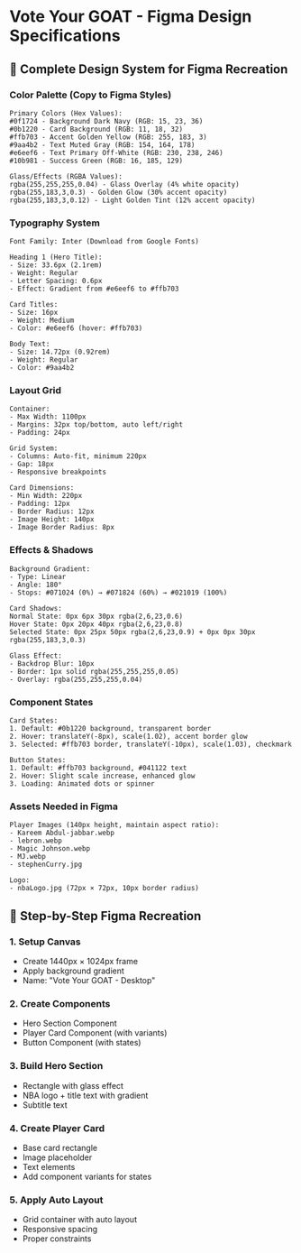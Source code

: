 # Vote Your GOAT - Figma Design Specifications

## 🎨 Complete Design System for Figma Recreation

### **Color Palette (Copy to Figma Styles)**
```
Primary Colors (Hex Values):
#0f1724 - Background Dark Navy (RGB: 15, 23, 36)
#0b1220 - Card Background (RGB: 11, 18, 32)
#ffb703 - Accent Golden Yellow (RGB: 255, 183, 3)
#9aa4b2 - Text Muted Gray (RGB: 154, 164, 178)
#e6eef6 - Text Primary Off-White (RGB: 230, 238, 246)
#10b981 - Success Green (RGB: 16, 185, 129)

Glass/Effects (RGBA Values):
rgba(255,255,255,0.04) - Glass Overlay (4% white opacity)
rgba(255,183,3,0.3) - Golden Glow (30% accent opacity)
rgba(255,183,3,0.12) - Light Golden Tint (12% accent opacity)
```

### **Typography System**
```
Font Family: Inter (Download from Google Fonts)

Heading 1 (Hero Title):
- Size: 33.6px (2.1rem)
- Weight: Regular
- Letter Spacing: 0.6px
- Effect: Gradient from #e6eef6 to #ffb703

Card Titles:
- Size: 16px
- Weight: Medium
- Color: #e6eef6 (hover: #ffb703)

Body Text:
- Size: 14.72px (0.92rem)
- Weight: Regular
- Color: #9aa4b2
```

### **Layout Grid**
```
Container:
- Max Width: 1100px
- Margins: 32px top/bottom, auto left/right
- Padding: 24px

Grid System:
- Columns: Auto-fit, minimum 220px
- Gap: 18px
- Responsive breakpoints

Card Dimensions:
- Min Width: 220px
- Padding: 12px
- Border Radius: 12px
- Image Height: 140px
- Image Border Radius: 8px
```

### **Effects & Shadows**
```
Background Gradient:
- Type: Linear
- Angle: 180°
- Stops: #071024 (0%) → #071824 (60%) → #021019 (100%)

Card Shadows:
Normal State: 0px 6px 30px rgba(2,6,23,0.6)
Hover State: 0px 20px 40px rgba(2,6,23,0.8)
Selected State: 0px 25px 50px rgba(2,6,23,0.9) + 0px 0px 30px rgba(255,183,3,0.3)

Glass Effect:
- Backdrop Blur: 10px
- Border: 1px solid rgba(255,255,255,0.05)
- Overlay: rgba(255,255,255,0.04)
```

### **Component States**
```
Card States:
1. Default: #0b1220 background, transparent border
2. Hover: translateY(-8px), scale(1.02), accent border glow
3. Selected: #ffb703 border, translateY(-10px), scale(1.03), checkmark

Button States:
1. Default: #ffb703 background, #041122 text
2. Hover: Slight scale increase, enhanced glow
3. Loading: Animated dots or spinner
```

### **Assets Needed in Figma**
```
Player Images (140px height, maintain aspect ratio):
- Kareem Abdul-jabbar.webp
- lebron.webp  
- Magic Johnson.webp
- MJ.webp
- stephenCurry.jpg

Logo:
- nbaLogo.jpg (72px × 72px, 10px border radius)
```

## 📐 **Step-by-Step Figma Recreation**

### **1. Setup Canvas**
- Create 1440px × 1024px frame
- Apply background gradient
- Name: "Vote Your GOAT - Desktop"

### **2. Create Components**
- Hero Section Component
- Player Card Component (with variants)
- Button Component (with states)

### **3. Build Hero Section**
- Rectangle with glass effect
- NBA logo + title text with gradient
- Subtitle text

### **4. Create Player Card**
- Base card rectangle
- Image placeholder
- Text elements
- Add component variants for states

### **5. Apply Auto Layout**
- Grid container with auto layout
- Responsive spacing
- Proper constraints
